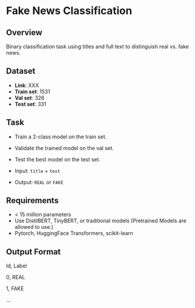 # Fake News Classification

## Overview
Binary classification task using titles and full text to distinguish real vs. fake news.

## Dataset
- **Link**: XXX
- **Train set**: 1531
- **Val set**: 326
- **Test set**: 331

## Task
- Train a 2-class model on the train set.
- Validate the trained model on the val set.
- Test the best model on the test set.
  
- Input: `title` + `text`
- Output: `REAL` or `FAKE`

## Requirements
- < 15 million parameters
- Use DistilBERT, TinyBERT, or traditional models (Pretrained Models are allowed to use.)
- Pytorch, HuggingFace Transformers, scikit-learn

## Output Format
Id, Label

0, REAL

1, FAKE

...

